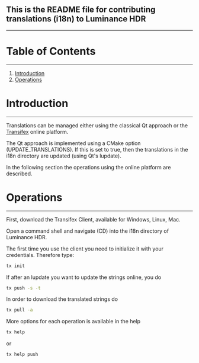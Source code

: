 ## This is the README file for contributing translations (i18n) to Luminance HDR
-------------------------------------------------------------------

# Table of Contents
---------
1. [Introduction](#intro)
2. [Operations](#operations)


# Introduction <a name="intro"></a>
---------------------------------------------------------------------
Translations can be managed either using the classical Qt approach or
the [Transifex](https://www.transifex.com/luminance-hdr/) online platform.

The Qt approach is implemented using a CMake option (UPDATE_TRANSLATIONS). If this
is set to true, then the translations in the i18n directory are updated (using Qt's lupdate).

In the following section the operations using the online platform are described.


# Operations <a name="operations"></a>
---------------------------------------------------------------------
First, download the Transifex Client, available for Windows, Linux, Mac.

Open a command shell and navigate (CD) into the i18n directory of Luminance HDR.

The first time you use the client you need to initialize it with your credentials.
Therefore type:

```bash
tx init
```

If after an lupdate you want to update the strings online, you do

```bash
tx push -s -t
```

In order to download the translated strings do

```bash
tx pull -a
```

More options for each operation is available in the help


```bash
tx help
```

or

```bash
tx help push
```

